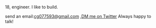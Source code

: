 18, engineer. I like to build.

send an email:cg077593@gmail.com ,[DM me on Twitter](https://x.com/PPlatypussss) Always happy to talk!


